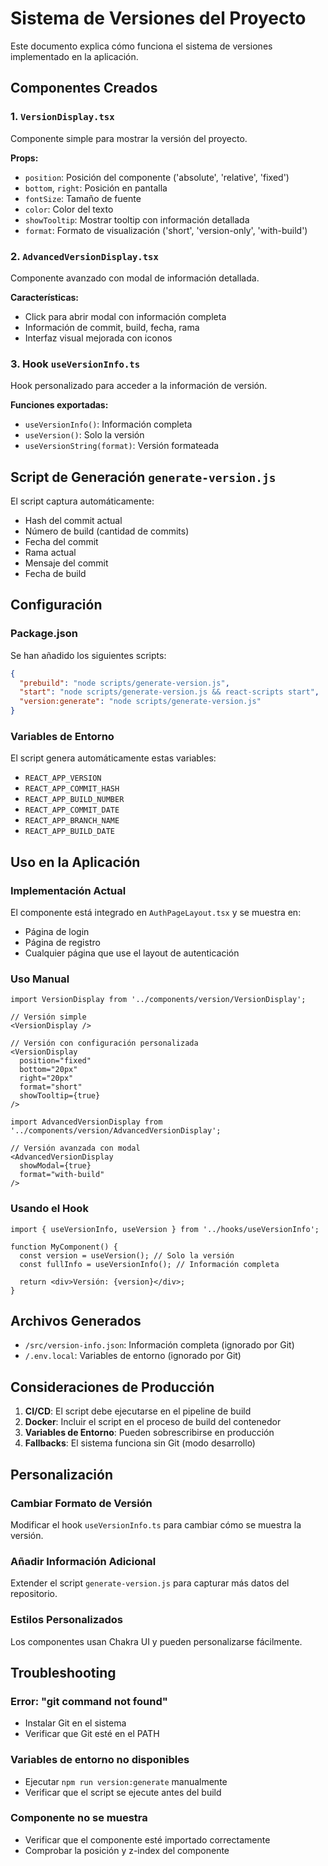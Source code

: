 # Sistema de Versiones del Proyecto

Este documento explica cómo funciona el sistema de versiones implementado en la aplicación.

## Componentes Creados

### 1. `VersionDisplay.tsx`
Componente simple para mostrar la versión del proyecto.

**Props:**
- `position`: Posición del componente ('absolute', 'relative', 'fixed')
- `bottom`, `right`: Posición en pantalla
- `fontSize`: Tamaño de fuente
- `color`: Color del texto
- `showTooltip`: Mostrar tooltip con información detallada
- `format`: Formato de visualización ('short', 'version-only', 'with-build')

### 2. `AdvancedVersionDisplay.tsx`
Componente avanzado con modal de información detallada.

**Características:**
- Click para abrir modal con información completa
- Información de commit, build, fecha, rama
- Interfaz visual mejorada con iconos

### 3. Hook `useVersionInfo.ts`
Hook personalizado para acceder a la información de versión.

**Funciones exportadas:**
- `useVersionInfo()`: Información completa
- `useVersion()`: Solo la versión
- `useVersionString(format)`: Versión formateada

## Script de Generación `generate-version.js`

El script captura automáticamente:
- Hash del commit actual
- Número de build (cantidad de commits)
- Fecha del commit
- Rama actual
- Mensaje del commit
- Fecha de build

## Configuración

### Package.json
Se han añadido los siguientes scripts:
```json
{
  "prebuild": "node scripts/generate-version.js",
  "start": "node scripts/generate-version.js && react-scripts start",
  "version:generate": "node scripts/generate-version.js"
}
```

### Variables de Entorno
El script genera automáticamente estas variables:
- `REACT_APP_VERSION`
- `REACT_APP_COMMIT_HASH`
- `REACT_APP_BUILD_NUMBER`
- `REACT_APP_COMMIT_DATE`
- `REACT_APP_BRANCH_NAME`
- `REACT_APP_BUILD_DATE`

## Uso en la Aplicación

### Implementación Actual
El componente está integrado en `AuthPageLayout.tsx` y se muestra en:
- Página de login
- Página de registro
- Cualquier página que use el layout de autenticación

### Uso Manual
```tsx
import VersionDisplay from '../components/version/VersionDisplay';

// Versión simple
<VersionDisplay />

// Versión con configuración personalizada
<VersionDisplay 
  position="fixed"
  bottom="20px"
  right="20px"
  format="short"
  showTooltip={true}
/>
```

```tsx
import AdvancedVersionDisplay from '../components/version/AdvancedVersionDisplay';

// Versión avanzada con modal
<AdvancedVersionDisplay 
  showModal={true}
  format="with-build"
/>
```

### Usando el Hook
```tsx
import { useVersionInfo, useVersion } from '../hooks/useVersionInfo';

function MyComponent() {
  const version = useVersion(); // Solo la versión
  const fullInfo = useVersionInfo(); // Información completa
  
  return <div>Versión: {version}</div>;
}
```

## Archivos Generados

- `/src/version-info.json`: Información completa (ignorado por Git)
- `/.env.local`: Variables de entorno (ignorado por Git)

## Consideraciones de Producción

1. **CI/CD**: El script debe ejecutarse en el pipeline de build
2. **Docker**: Incluir el script en el proceso de build del contenedor
3. **Variables de Entorno**: Pueden sobrescribirse en producción
4. **Fallbacks**: El sistema funciona sin Git (modo desarrollo)

## Personalización

### Cambiar Formato de Versión
Modificar el hook `useVersionInfo.ts` para cambiar cómo se muestra la versión.

### Añadir Información Adicional
Extender el script `generate-version.js` para capturar más datos del repositorio.

### Estilos Personalizados
Los componentes usan Chakra UI y pueden personalizarse fácilmente.

## Troubleshooting

### Error: "git command not found"
- Instalar Git en el sistema
- Verificar que Git esté en el PATH

### Variables de entorno no disponibles
- Ejecutar `npm run version:generate` manualmente
- Verificar que el script se ejecute antes del build

### Componente no se muestra
- Verificar que el componente esté importado correctamente
- Comprobar la posición y z-index del componente
